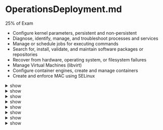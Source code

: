 # OperationsDeployment.md
25% of Exam

- Configure kernel parameters, persistent and non-persistent
- Diagnose, identify, manage, and troubleshoot processes and services
- Manage or schedule jobs for executing commands
- Search for, install, validate, and maintain software packages or repositories
- Recover from hardware, operating system, or filesystem failures
- Manage Virtual Machines (libvirt)
- Configure container engines, create and manage containers
- Create and enforce MAC using SELinux


<details><summary>show</summary>
<p>
  
```bash
shutdown --help
# https://www.cyberciti.biz/faq/switch-boot-target-to-text-gui-in-systemd-linux/
systemctl get-default
sudo systemctl set-default graphical.target
sudo reboot
sudo nano /etc/default/grub
grub-install /dev/vda > /home/bob/grub.txt 2>&1
systemctl get-default > /home/bob/boot-target.txt
sudo shutdown -c
# https://docs.rackspace.com/docs/linux-reboot-and-shutdown-commands#:~:text=Cancel%20a%20shutdown,to%20cancel%20a%20scheduled%20shutdown.

```

</p>
</details>

<details><summary>show</summary>
<p>
  
```bash
#!/bin/bash
tar acf archive.tar.gz dir1
systemctl status sshd.service | grep -i pid
#!/bin/bash
systemctl is-enabled sshd.service
#!/bin/bash
chmod 0100 /home/bob/dir8
systemctl status sshd.service > /home/bob/service.txt
systemctl --help
sudo systemctl mask apache2
# https://www.techrepublic.com/article/masked-services-linux-how-manage/
sudo systemctl unmask apache2
# kkloud.service -> configuration
[Unit]
Description=KodeKloud Service
After=sshd.service

[Service]
ExecStart=/usr/local/bin/kkloud
ExecStop=/usr/local/bin/kkloud --savedata
KillMode=process
Restart=always
Type=simple

[Install]
WantedBy=multi-user.target

```

</p>
</details>

<details><summary>show</summary>
<p>
  
```bash
ps lax
ps aux
sudo renice 9 <PID>
# (list open files by process id 1)
sudo lsof -p 1 > /home/bob/files.txt 
# journalctl to show systemd logs for shh and latest 20 lines with no pages all in one
sudo journalctl --unit=ssh.service -n 20 --no-pager 
pgrep -a rpcbind | cut -f1 -d' ' > /home/bob/pid.txt
systemctl status ssh.service
sudo kill -SIGHUP 1399
sudo grep -r --text 'reboot' /var/log/ > reboot.log
sudo journalctl -p err > /home/bob/.priority/priority.log
# https://www.digitalocean.com/community/tutorials/how-to-use-journalctl-to-view-and-manipulate-systemd-logs
sudo journalctl -p info -g '^c' > .priority/boot.log 
# | grep '^c' didn't work for above
ps u 1 > /home/bob/resources.txt
sleep 3000 &

```

</p>
</details>

<details><summary>show</summary>
<p>
  
```bash
0 16 1,15 * * echo Timesheets Due > /dev/console
# https://docs.oracle.com/cd/E19455-01/805-7229/sysrescron-62861/index.html
# Time Field -> Values 
# Minute  -> 0-59 
# Hour -> 0-23 
# Day of month -> 1-31 
# Month -> 1-12 
# Day of week -> 0-6 (0 = Sunday) 
sudo crontab -l
sudo anacron -n -f
at 10:00 PM (enter cmd prompt after finish ctrl + d)
atq > /home/bob/at_jobs.txt
atrm 1
30 21 * * * /usr/bin/touch test_passed
sudo nano /etc/anacrontab 
10      5       db_cleanup      /usr/bin/touch /root/anacron_created_this
# https://kifarunix.com/scheduling-tasks-using-anacron-in-linux-unix/
sudo at 15:30 Aug 20 2024
# https://www.baeldung.com/linux/at-command#:~:text=General%20Usage%20of%20the%20at,can%20use%20either%20of%20them.
0 0 1 * * /usr/bin/touch monthly
0 11 * * 0 /usr/bin/touch weekly
0 6,23 * * 0 sudo systemctl restart nginx

```

</p>
</details>

<details><summary>show</summary>
<p>
  
```bash
sudo apt search "apache http server"
sudo apt update 
sudo apt install apache2
dpkg -S /bin/ls | cut -d: -f1 > package.txt
dpkg-query -L coreutils | grep -i "/bin" | cut -d/ -f4 | grep '^u' > name.txt
dpkg --listfiles coreutils | grep ^/bin | cut -d/ -f3 | grep '^u' > name.txt
sudo apt-get remove --auto-remove -y ziptool
sudo nano /etc/apt/sources.list
deb http://us.archive.ubuntu.com/ubuntu/ focal main
sudo apt update
# buiild and install application
cd tmux
sudo ./autogen.sh
sudo ./configure
sudo make
sudo make install
tmux

```

</p>
</details>

<details><summary>show</summary>
<p>
  
```bash
df /
du -sh /bin/
free --mega
uptime
lscpu
sudo xfs_repair -n /dev/vdb > /home/bob/fscheck 2>&1

```

</p>
</details>

<details><summary>show</summary>
<p>
  
```bash

```

</p>
</details>

<details><summary>show</summary>
<p>
  
```bash
docker run -d -p 1234:80 --name website docker.io/library/nginx:latest
docker ps -a
docker rm websit
docker pull img_name

docker images
docker ps -a
docker stop $CONTAINER_ID
docker rm $CONTAINER_ID
docker rmi $IMAGE_ID
docker rmi $IMAGE_ID -f

docker rm -f $(docker ps -a -q)
docker run -d -p 9080:80 --restart always --name webinstance1 httpd

```

</p>
</details>
